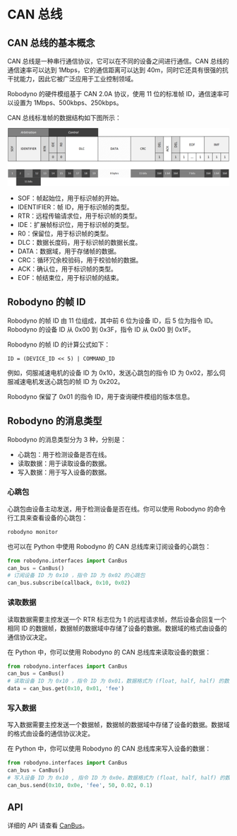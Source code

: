 # CAN 总线

## CAN 总线的基本概念

CAN 总线是一种串行通信协议，它可以在不同的设备之间进行通信。CAN 总线的通信速率可以达到 1Mbps，它的通信距离可以达到 40m，同时它还具有很强的抗干扰能力，因此它被广泛应用于工业控制领域。

Robodyno 的硬件模组基于 CAN 2.0A 协议，使用 11 位的标准帧 ID，通信速率可以设置为 1Mbps、500kbps、250kbps。

CAN 总线标准帧的数据结构如下图所示：

![CAN 总线的帧格式](../../assets/can-frame.png)

* SOF：帧起始位，用于标识帧的开始。
* IDENTIFIER：帧 ID，用于标识帧的类型。
* RTR：远程传输请求位，用于标识帧的类型。
* IDE：扩展帧标识位，用于标识帧的类型。
* R0：保留位，用于标识帧的类型。
* DLC：数据长度码，用于标识帧的数据长度。
* DATA：数据域，用于存储帧的数据。
* CRC：循环冗余校验码，用于校验帧的数据。
* ACK：确认位，用于标识帧的类型。
* EOF：帧结束位，用于标识帧的结束。

## Robodyno 的帧 ID

Robodyno 的帧 ID 由 11 位组成，其中前 6 位为设备 ID，后 5 位为指令 ID。Robodyno 的设备 ID 从 0x00 到 0x3F，指令 ID 从 0x00 到 0x1F。

Robodyno 的帧 ID 的计算公式如下：

```
ID = (DEVICE_ID << 5) | COMMAND_ID
```

例如，伺服减速电机的设备 ID 为 0x10，发送心跳包的指令 ID 为 0x02，那么伺服减速电机发送心跳包的帧 ID 为 0x202。

Robodyno 保留了 0x01 的指令 ID，用于查询硬件模组的版本信息。

## Robodyno 的消息类型

Robodyno 的消息类型分为 3 种，分别是：

* 心跳包：用于检测设备是否在线。
* 读取数据：用于读取设备的数据。
* 写入数据：用于写入设备的数据。

### 心跳包

心跳包由设备主动发送，用于检测设备是否在线。你可以使用 Robodyno 的命令行工具来查看设备的心跳包：

```bash
robodyno monitor
```

也可以在 Python 中使用 Robodyno 的 CAN 总线库来订阅设备的心跳包：

```python
from robodyno.interfaces import CanBus
can_bus = CanBus()
# 订阅设备 ID 为 0x10 ，指令 ID 为 0x02 的心跳包
can_bus.subscribe(callback, 0x10, 0x02)
```

### 读取数据

读取数据需要主控发送一个 RTR 标志位为 1 的远程请求帧，然后设备会回复一个相同 ID 的数据帧，数据帧的数据域中存储了设备的数据。数据域的格式由设备的通信协议决定。

在 Python 中，你可以使用 Robodyno 的 CAN 总线库来读取设备的数据：

```python
from robodyno.interfaces import CanBus
can_bus = CanBus()
# 读取设备 ID 为 0x10 ，指令 ID 为 0x01，数据格式为 (float, half, half) 的数据
data = can_bus.get(0x10, 0x01, 'fee')
```

### 写入数据

写入数据需要主控发送一个数据帧，数据帧的数据域中存储了设备的数据。数据域的格式由设备的通信协议决定。

在 Python 中，你可以使用 Robodyno 的 CAN 总线库来写入设备的数据：

```python
from robodyno.interfaces import CanBus
can_bus = CanBus()
# 写入设备 ID 为 0x10 , 指令 ID 为 0x0e，数据格式为 (float, half, half) 的数据
can_bus.send(0x10, 0x0e, 'fee', 50, 0.02, 0.1)
```

## API

详细的 API 请查看 [CanBus](../../../references/interfaces/can_bus)。